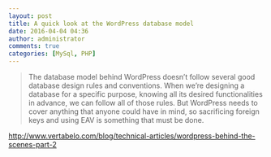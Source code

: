 ```yaml
---
layout: post
title: A quick look at the WordPress database model
date: 2016-04-04 04:36
author: administrator
comments: true
categories: [MySql, PHP]
---
```

<blockquote>The database model behind WordPress doesn’t follow several good database design rules and conventions. When we’re designing a database for a specific purpose, knowing all its desired functionalities in advance, we can follow all of those rules. But WordPress needs to cover anything that anyone could have in mind, so sacrificing foreign keys and using EAV is something that must be done.</blockquote>
<a href="http://www.vertabelo.com/blog/technical-articles/wordpress-behind-the-scenes-part-2">http://www.vertabelo.com/blog/technical-articles/wordpress-behind-the-scenes-part-2</a>
